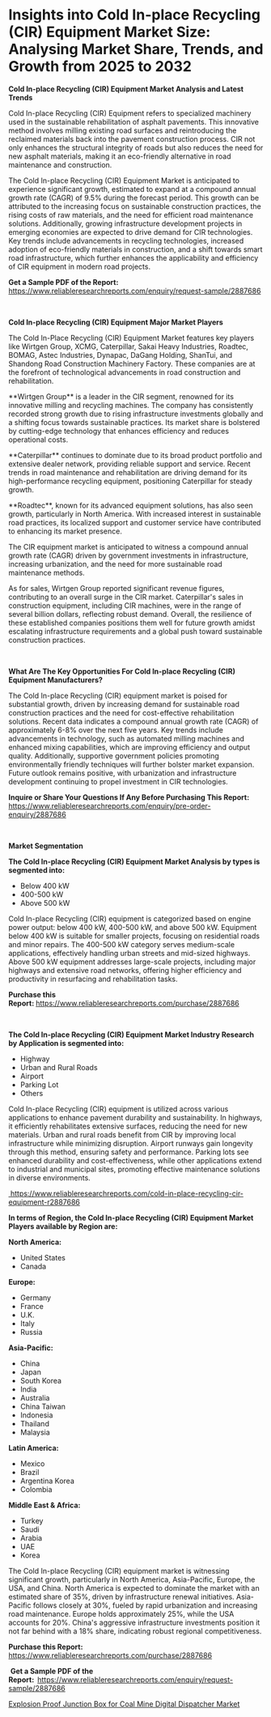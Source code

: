 <p><h1>Insights into Cold In-place Recycling (CIR) Equipment Market Size: Analysing Market Share, Trends, and Growth from 2025 to 2032</h1></p><p><strong>Cold In-place Recycling (CIR) Equipment Market Analysis and Latest Trends</strong></p>
<p><p>Cold In-place Recycling (CIR) Equipment refers to specialized machinery used in the sustainable rehabilitation of asphalt pavements. This innovative method involves milling existing road surfaces and reintroducing the reclaimed materials back into the pavement construction process. CIR not only enhances the structural integrity of roads but also reduces the need for new asphalt materials, making it an eco-friendly alternative in road maintenance and construction.</p><p>The Cold In-place Recycling (CIR) Equipment Market is anticipated to experience significant growth, estimated to expand at a compound annual growth rate (CAGR) of 9.5% during the forecast period. This growth can be attributed to the increasing focus on sustainable construction practices, the rising costs of raw materials, and the need for efficient road maintenance solutions. Additionally, growing infrastructure development projects in emerging economies are expected to drive demand for CIR technologies. Key trends include advancements in recycling technologies, increased adoption of eco-friendly materials in construction, and a shift towards smart road infrastructure, which further enhances the applicability and efficiency of CIR equipment in modern road projects.</p></p>
<p><strong>Get a Sample PDF of the Report:&nbsp;</strong> <a href="https://www.reliableresearchreports.com/enquiry/request-sample/2887686?utm_campaign=3269&utm_medium=2&utm_source=Github&utm_content=ia&utm_term=14032025&utm_id=cold-in-place-recycling-cir-equipment">https://www.reliableresearchreports.com/enquiry/request-sample/2887686</a></p>
<p>&nbsp;</p>
<p><strong>Cold In-place Recycling (CIR) Equipment Major Market Players</strong></p>
<p><p>The Cold In-Place Recycling (CIR) Equipment Market features key players like Wirtgen Group, XCMG, Caterpillar, Sakai Heavy Industries, Roadtec, BOMAG, Astec Industries, Dynapac, DaGang Holding, ShanTui, and Shandong Road Construction Machinery Factory. These companies are at the forefront of technological advancements in road construction and rehabilitation.</p><p>**Wirtgen Group** is a leader in the CIR segment, renowned for its innovative milling and recycling machines. The company has consistently recorded strong growth due to rising infrastructure investments globally and a shifting focus towards sustainable practices. Its market share is bolstered by cutting-edge technology that enhances efficiency and reduces operational costs.</p><p>**Caterpillar** continues to dominate due to its broad product portfolio and extensive dealer network, providing reliable support and service. Recent trends in road maintenance and rehabilitation are driving demand for its high-performance recycling equipment, positioning Caterpillar for steady growth.</p><p>**Roadtec**, known for its advanced equipment solutions, has also seen growth, particularly in North America. With increased interest in sustainable road practices, its localized support and customer service have contributed to enhancing its market presence.</p><p>The CIR equipment market is anticipated to witness a compound annual growth rate (CAGR) driven by government investments in infrastructure, increasing urbanization, and the need for more sustainable road maintenance methods.</p><p>As for sales, Wirtgen Group reported significant revenue figures, contributing to an overall surge in the CIR market. Caterpillar's sales in construction equipment, including CIR machines, were in the range of several billion dollars, reflecting robust demand. Overall, the resilience of these established companies positions them well for future growth amidst escalating infrastructure requirements and a global push toward sustainable construction practices.</p></p>
<p>&nbsp;</p>
<p><strong>What Are The Key Opportunities For Cold In-place Recycling (CIR) Equipment Manufacturers?</strong></p>
<p><p>The Cold In-place Recycling (CIR) equipment market is poised for substantial growth, driven by increasing demand for sustainable road construction practices and the need for cost-effective rehabilitation solutions. Recent data indicates a compound annual growth rate (CAGR) of approximately 6-8% over the next five years. Key trends include advancements in technology, such as automated milling machines and enhanced mixing capabilities, which are improving efficiency and output quality. Additionally, supportive government policies promoting environmentally friendly techniques will further bolster market expansion. Future outlook remains positive, with urbanization and infrastructure development continuing to propel investment in CIR technologies.</p></p>
<p><strong>Inquire or Share Your Questions If Any Before Purchasing This Report:</strong> <a href="https://www.reliableresearchreports.com/enquiry/pre-order-enquiry/2887686?utm_campaign=3269&utm_medium=2&utm_source=Github&utm_content=ia&utm_term=14032025&utm_id=cold-in-place-recycling-cir-equipment">https://www.reliableresearchreports.com/enquiry/pre-order-enquiry/2887686</a></p>
<p>&nbsp;</p>
<p><strong>Market Segmentation</strong></p>
<p><strong>The Cold In-place Recycling (CIR) Equipment Market Analysis by types is segmented into:</strong></p>
<p><ul><li>Below 400 kW</li><li>400-500 kW</li><li>Above 500 kW</li></ul></p>
<p><p>Cold In-place Recycling (CIR) equipment is categorized based on engine power output: below 400 kW, 400-500 kW, and above 500 kW. Equipment below 400 kW is suitable for smaller projects, focusing on residential roads and minor repairs. The 400-500 kW category serves medium-scale applications, effectively handling urban streets and mid-sized highways. Above 500 kW equipment addresses large-scale projects, including major highways and extensive road networks, offering higher efficiency and productivity in resurfacing and rehabilitation tasks.</p></p>
<p><strong>Purchase this Report:&nbsp;</strong><a href="https://www.reliableresearchreports.com/purchase/2887686?utm_campaign=3269&utm_medium=2&utm_source=Github&utm_content=ia&utm_term=14032025&utm_id=cold-in-place-recycling-cir-equipment">https://www.reliableresearchreports.com/purchase/2887686</a></p>
<p>&nbsp;</p>
<p><strong>The Cold In-place Recycling (CIR) Equipment Market Industry Research by Application is segmented into:</strong></p>
<p><ul><li>Highway</li><li>Urban and Rural Roads</li><li>Airport</li><li>Parking Lot</li><li>Others</li></ul></p>
<p><p>Cold In-place Recycling (CIR) equipment is utilized across various applications to enhance pavement durability and sustainability. In highways, it efficiently rehabilitates extensive surfaces, reducing the need for new materials. Urban and rural roads benefit from CIR by improving local infrastructure while minimizing disruption. Airport runways gain longevity through this method, ensuring safety and performance. Parking lots see enhanced durability and cost-effectiveness, while other applications extend to industrial and municipal sites, promoting effective maintenance solutions in diverse environments.</p></p>
<p><a href="https://www.reliableresearchreports.com/cold-in-place-recycling-cir-equipment-r2887686?utm_campaign=3269&utm_medium=2&utm_source=Github&utm_content=ia&utm_term=14032025&utm_id=cold-in-place-recycling-cir-equipment">&nbsp;https://www.reliableresearchreports.com/cold-in-place-recycling-cir-equipment-r2887686</a></p>
<p><strong>In terms of Region, the Cold In-place Recycling (CIR) Equipment Market Players available by Region are:</strong></p>
<p>
    <p> <strong> North America: </strong>
        <ul>
            <li>United States</li>
            <li>Canada</li>
        </ul>
        </p> 
    <p> <strong> Europe: </strong>
        <ul>
            <li>Germany</li>
            <li>France</li>
            <li>U.K.</li>
            <li>Italy</li>
            <li>Russia</li>
        </ul>
        </p> 
    <p> <strong> Asia-Pacific: </strong>
        <ul>
            <li>China</li>
            <li>Japan</li>
            <li>South Korea</li>
            <li>India</li>
            <li>Australia</li>
            <li>China Taiwan</li>
            <li>Indonesia</li>
            <li>Thailand</li>
            <li>Malaysia</li>
        </ul>
        </p> 
    <p> <strong> Latin America: </strong>
        <ul>
            <li>Mexico</li>
            <li>Brazil</li>
            <li>Argentina Korea</li>
            <li>Colombia</li>
        </ul>
        </p> 
    <p> <strong> Middle East & Africa: </strong>
        <ul>
            <li>Turkey</li>
            <li>Saudi</li>
            <li>Arabia</li>
            <li>UAE</li>
            <li>Korea</li>
        </ul>
    </p>
    </p>
<p><p>The Cold In-place Recycling (CIR) equipment market is witnessing significant growth, particularly in North America, Asia-Pacific, Europe, the USA, and China. North America is expected to dominate the market with an estimated share of 35%, driven by infrastructure renewal initiatives. Asia-Pacific follows closely at 30%, fueled by rapid urbanization and increasing road maintenance. Europe holds approximately 25%, while the USA accounts for 20%. China's aggressive infrastructure investments position it not far behind with a 18% share, indicating robust regional competitiveness.</p></p>
<p><strong>Purchase this Report: </strong><a href="https://www.reliableresearchreports.com/purchase/2887686?utm_campaign=3269&utm_medium=2&utm_source=Github&utm_content=ia&utm_term=14032025&utm_id=cold-in-place-recycling-cir-equipment">https://www.reliableresearchreports.com/purchase/2887686</a></p>
<p>&nbsp;<strong>Get a Sample PDF of the Report:&nbsp;&nbsp;</strong><a href="https://www.reliableresearchreports.com/enquiry/request-sample/2887686?utm_campaign=3269&utm_medium=2&utm_source=Github&utm_content=ia&utm_term=14032025&utm_id=cold-in-place-recycling-cir-equipment">https://www.reliableresearchreports.com/enquiry/request-sample/2887686</a></p>
<p><strong></strong></p>
<p><p><a href="https://github.com/lefiobakali/Market-Research-Report-List-1/blob/main/explosion-proof-junction-box-for-coal-mine-digital-dispatcher-market.md?utm_campaign=3269&utm_medium=2&utm_source=Github&utm_content=ia&utm_term=14032025&utm_id=cold-in-place-recycling-cir-equipment">Explosion Proof Junction Box for Coal Mine Digital Dispatcher Market</a></p></p>